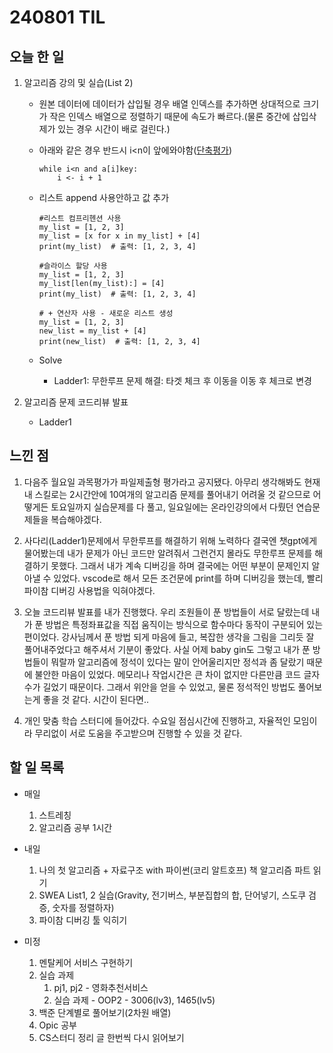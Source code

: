 # 240801 TIL

## 오늘 한 일
1. 알고리즘 강의 및 실습(List 2)
    - 원본 데이터에 데이터가 삽입될 경우 배열 인덱스를 추가하면 상대적으로 크기가 작은 인덱스 배열으로 정렬하기 때문에 속도가 빠르다.(물론 중간에 삽입삭제가 있는 경우 시간이 배로 걸린다.)

    - 아래와 같은 경우 반드시 i<n이 앞에와야함([단축평가](../PYTHON/단축평가.md))
        ```
        while i<n and a[i]key:
            i <- i + 1
        ```

    - 리스트 append 사용안하고 값 추가
        ```
        #리스트 컴프리헨션 사용
        my_list = [1, 2, 3]
        my_list = [x for x in my_list] + [4]
        print(my_list)  # 출력: [1, 2, 3, 4]

        #슬라이스 할당 사용
        my_list = [1, 2, 3]
        my_list[len(my_list):] = [4]
        print(my_list)  # 출력: [1, 2, 3, 4]

        # + 연산자 사용 - 새로운 리스트 생성
        my_list = [1, 2, 3]
        new_list = my_list + [4]
        print(new_list)  # 출력: [1, 2, 3, 4]
        ```
    - Solve
      - Ladder1: 무한루프 문제 해결: 타겟 체크 후 이동을 이동 후 체크로 변경

2. 알고리즘 문제 코드리뷰 발표
    - Ladder1

## 느낀 점
1. 다음주 월요일 과목평가가 파일제출형 평가라고 공지됐다. 아무리 생각해봐도 현재 내 스킬로는 2시간안에 10여개의 알고리즘 문제를 풀어내기 어려울 것 같으므로 어떻게든 토요일까지 실습문제를 다 풀고, 일요일에는 온라인강의에서 다뤘던 연습문제들을 복습해야겠다.

2. 사다리(Ladder1)문제에서 무한루프를 해결하기 위해 노력하다 결국엔 챗gpt에게 물어봤는데 내가 문제가 아닌 코드만 알려줘서 그런건지 몰라도 무한루프 문제를 해결하기 못했다. 그래서 내가 계속 디버깅을 하며 결국에는 어떤 부분이 문제인지 알아낼 수 있었다. vscode로 해서 모든 조건문에 print를 하며 디버깅을 했는데, 빨리 파이참 디버깅 사용법을 익혀야겠다.
   
3. 오늘 코드리뷰 발표를 내가 진행했다. 우리 조원들이 푼 방법들이 서로 달랐는데 내가 푼 방법은 특정좌표값을 직접 움직이는 방식으로 함수마다 동작이 구분되어 있는 편이었다. 강사님께서 푼 방법 되게 마음에 들고, 복잡한 생각을 그림을 그리듯 잘 풀어내주었다고 해주셔서 기분이 좋았다. 사실 어제 baby gin도 그렇고 내가 푼 방법들이 뭐랄까 알고리즘에 정석이 있다는 말이 안어울리지만 정석과 좀 달랐기 때문에 불안한 마음이 있었다. 메모리나 작업시간은 큰 차이 없지만 다른만큼 코드 글자수가 길었기 때문이다. 그래서 위안을 얻을 수 있었고, 물론 정석적인 방법도 풀어보는게 좋을 것 같다. 시간이 된다면..

4. 개인 맞춤 학습 스터디에 들어갔다. 수요일 점심시간에 진행하고, 자율적인 모임이라 무리없이 서로 도움을 주고받으며 진행할 수 있을 것 같다.
   
## 할 일 목록
 - 매일
    1. 스트레칭
    2. 알고리즘 공부 1시간

 - 내일
    1. 나의 첫 알고리즘 + 자료구조 with 파이썬(코리 알트호프) 책 알고리즘 파트 읽기
    2. SWEA List1, 2 실습(Gravity, 전기버스, 부분집합의 합, 단어넣기, 스도쿠 검증, 숫자를 정렬하자)
    3. 파이참 디버깅 툴 익히기

 - 미정
    1. 멘탈케어 서비스 구현하기
    2. 실습 과제
        1. pj1, pj2 - 영화추천서비스
        2. 실습 과제 - OOP2 - 3006(lv3), 1465(lv5)
    3. 백준 단계별로 풀어보기(2차원 배열)
    4. Opic 공부
    5. CS스터디 정리 글 한번씩 다시 읽어보기